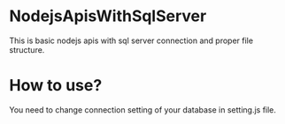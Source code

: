 # NodejsApisWithSqlServer
This is basic nodejs apis with sql server connection and proper file structure. 


# How to use?
You need to change connection setting of your database in setting.js file.
